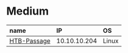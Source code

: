 # Medium

| name | IP | OS |
| :--- | :--- | :--- |
| [HTB-Passage](https://github.com/Dec1pher445/HTB-writeups/tree/72fb2a082c2b93027fba2ca27d5c0a5586c53d84/linux-boxes/htb-passage.md) | 10.10.10.204 | Linux |

